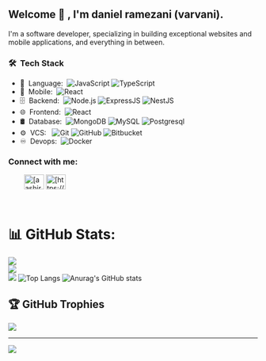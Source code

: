 <h2> Welcome 👋 , I'm daniel ramezani (varvani).</h2>

I'm a software developer, specializing in building exceptional websites and mobile applications, and everything in between.

<h3> 🛠 &nbsp;Tech Stack</h3>

- 📜 &nbsp;Language:&nbsp;
  ![JavaScript](https://img.shields.io/badge/-JavaScript-0A1A2F?style=flat&logo=Javascript&logoColor=yellow)
  ![TypeScript](https://img.shields.io/badge/-TypeScript-0A1A2F?style=flat&logo=typescript)
- 📱 &nbsp;Mobile:&nbsp;
  ![React](https://img.shields.io/badge/-React-0A1A2F?style=flat&logo=React&logoColor=00d8fd)
- 🗄 &nbsp;Backend:&nbsp;
  ![Node.js](https://img.shields.io/badge/-Node.js-0A1A2F?style=flat&logo=node.js)
  ![ExpressJS](https://img.shields.io/badge/-ExpressJS-0A1A2F?style=flat&logo=express&logoColor=blue)
  ![NestJS](https://img.shields.io/badge/-NestJS-0A1A2F?style=flat&logo=nestjs&logoColor=red)
- 🌐 &nbsp;Frontend:&nbsp;
  ![React](https://img.shields.io/badge/-React-0A1A2F?style=flat&logo=react)
- 🛢 &nbsp;Database:&nbsp;
  ![MongoDB](https://img.shields.io/badge/-MongoDB-0A1A2F?style=flat&logo=mongodb)
  ![MySQL](https://img.shields.io/badge/-MySQL-0A1A2F?style=flat&logo=mysql&logoColor=00d8fd)
  ![Postgresql](https://img.shields.io/badge/-Postgresql-0A1A2F?style=flat&logo=postgresql)
- ⚙️ &nbsp;VCS: &nbsp;
  ![Git](https://img.shields.io/badge/-Git-0A1A2F?style=flat&logo=git)
  ![GitHub](https://img.shields.io/badge/-GitHub-0A1A2F?style=flat&logo=github)
  ![Bitbucket](https://img.shields.io/badge/-bitbucket-0A1A2F?style=flat&logo=bitbucket)
- ♾️ &nbsp;Devops:&nbsp;
  ![Docker](https://img.shields.io/badge/-Docker-0A1A2F?style=flat&logo=docker&logoColor=blue)
  
  
<h3 align="left">Connect with me:</h3>
<p style="margin-left: 2rem;">
  <span height="30" width="40"></span>
<a href="[https://linkedin.com/in/aashir-khan-bb8315139](https://www.linkedin.com/in/daniel-ramezani/)" target="blank"><img align="center" src="https://raw.githubusercontent.com/rahuldkjain/github-profile-readme-generator/master/src/images/icons/Social/linked-in-alt.svg" alt="[aashir-khan-bb8315139](https://www.linkedin.com/in/daniel-ramezani/)" height="30" width="40" /></a>
<a href="[https://stackoverflow.com/users/7686708/aashir-khan](https://stackoverflow.com/users/16423458/daniel3380)" target="blank"><img align="center" src="https://raw.githubusercontent.com/rahuldkjain/github-profile-readme-generator/master/src/images/icons/Social/stack-overflow.svg" alt="[https://stackoverflow.com/users/7686708/aashir-khan](https://stackoverflow.com/users/16423458/daniel3380)" height="30" width="40" /></a>
</p>

<br/>

<!-- <a href="https://github.com/jrgarciadev">
    <img height="180em" src="https://github-readme-stats.vercel.app/api?username=jrgarciadev&show_icons=true&card_width=400&hide_border=true&title_color=f4f4f4&icon_color=00d8fd&bg_color=0A1A2F&text_color=a3a8c3&hide=contribs" />
</a> -->


# 📊 GitHub Stats:
![](https://github-readme-stats.vercel.app/api?username=daniel3380rm&theme=radical&hide_border=true&include_all_commits=true&count_private=true)<br/>
![](https://github-readme-streak-stats.herokuapp.com/?user=daniel3380rm&theme=radical&hide_border=true)<br/>
![](https://github-readme-stats.vercel.app/api/top-langs/?username=daniel3380rm&theme=radical&hide_border=true&include_all_commits=true&count_private=true&layout=compact)
![Top Langs](https://github-readme-stats.vercel.app/api/top-langs/?username=daniel3380rm&hide_progress=true)
![Anurag's GitHub stats](https://github-readme-stats.vercel.app/api?username=daniel3380rm&show_icons=true&theme=radical)
## 🏆 GitHub Trophies
![](https://github-profile-trophy.vercel.app/?username=daniel3380rm&theme=radical&no-frame=true&no-bg=false&margin-w=4)

---
[![](https://visitcount.itsvg.in/api?id=daniel3380rm&icon=5&color=10)](https://visitcount.itsvg.in)
